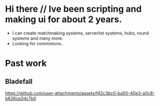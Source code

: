 # Hi there // Ive been scripting and making ui for about 2 years.

- I can create matchmaking systems, serverlist systems, hubs, round systems and many more.
- Looking for commisions..

# Past work

## Bladefall

https://github.com/user-attachments/assets/f42c3bc0-ba50-40e3-a0c8-b826ce2dc7b0
